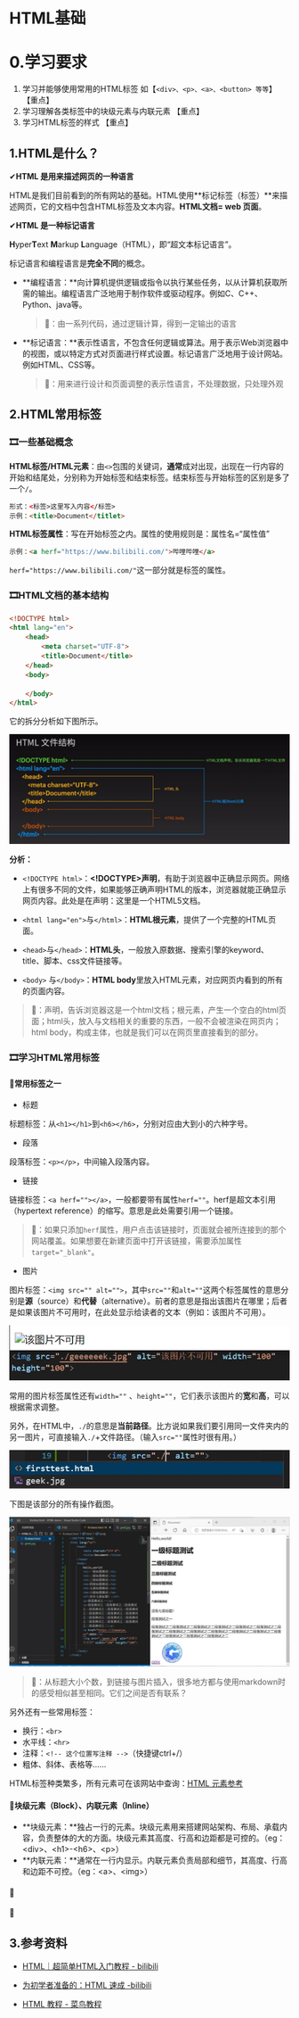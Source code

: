 # HTML基础

# 0.学习要求

1. 学习并能够使用常用的HTML标签 如【`<div>、<p>、<a>、<button> 等等`】 【重点】
2. 学习理解各类标签中的块级元素与内联元素 【重点】
3. 学习HTML标签的样式 【重点】

## 1.HTML是什么？

✔**HTML 是用来描述网页的一种语言**

HTML是我们目前看到的所有网站的基础。HTML使用**标记标签（标签）**来描述网页，它的文档中包含HTML标签及文本内容。**HTML文档= web 页面**。

✔**HTML 是一种标记语言**

**H**yper**T**ext **M**arkup **L**anguage（HTML），即“超文本标记语言”。

标记语言和编程语言是**完全不同**的概念。

- **编程语言：**向计算机提供逻辑或指令以执行某些任务，以从计算机获取所需的输出。编程语言广泛地用于制作软件或驱动程序。例如C、C++、Python、java等。

  > 🤔：由一系列代码，通过逻辑计算，得到一定输出的语言

- **标记语言：**表示性语言，不包含任何逻辑或算法。用于表示Web浏览器中的视图，或以特定方式对页面进行样式设置。标记语言广泛地用于设计网站。例如HTML、CSS等。

  > 🤔：用来进行设计和页面调整的表示性语言，不处理数据，只处理外观

## 2.HTML常用标签

### 🎞一些基础概念

**HTML标签/HTML元素**：由`<>`包围的关键词，**通常**成对出现，出现在一行内容的开始和结尾处，分别称为开始标签和结束标签。结束标签与开始标签的区别是多了一个`/`。

```html
形式：<标签>这里写入内容</标签>
示例：<title>Document</titlet>
```

**HTML标签属性**：写在开始标签之内。属性的使用规则是：属性名=“属性值”

```HTML
示例：<a herf="https://www.bilibili.com/">哔哩哔哩</a>
```

`herf="https://www.bilibili.com/"`这一部分就是标签的属性。

### 🎞HTML文档的基本结构

```html
<!DOCTYPE html>
<html lang="en">
    <head>
        <meta charset="UTF-8">
        <title>Document</title>
    </head>
    <body>
        
    </body>
</html>
```

它的拆分分析如下图所示。

![](https://github.com/BurnedChocolate/Tasks/blob/13e2acf4b849996e6f65f0185de016693fd05c61/%E9%98%B6%E6%AE%B53%E7%AC%94%E8%AE%B0/pictures/html%E6%96%87%E4%BB%B6%E7%BB%93%E6%9E%84.jpg)

**分析：**

- `<!DOCTYPE html>`：**<!DOCTYPE>声明**，有助于浏览器中正确显示网页。网络上有很多不同的文件，如果能够正确声明HTML的版本，浏览器就能正确显示网页内容。此处是在声明：这里是一个HTML5文档。
- `<html lang="en">`与`</html>`：**HTML根元素**，提供了一个完整的HTML页面。

- `<head>`与`</head>`：**HTML头**，一般放入原数据、搜索引擎的keyword、title、脚本、css文件链接等。
- `<body>` 与`</body>`：**HTML body**里放入HTML元素，对应网页内看到的所有的页面内容。

> 🤔：声明，告诉浏览器这是一个html文档；根元素，产生一个空白的html页面；html头，放入与文档相关的重要的东西，一般不会被渲染在网页内；html body，构成主体，也就是我们可以在网页里直接看到的部分。

### 🎞学习HTML常用标签

#### 📕常用标签之一

- 标题

标题标签：从`<h1></h1>`到`<h6></h6>`，分别对应由大到小的六种字号。

- 段落

段落标签：`<p></p>`，中间输入段落内容。

- 链接

链接标签：`<a herf=""></a>`，一般都要带有属性`herf=""`。herf是超文本引用（hypertext reference）的缩写。意思是此处需要引用一个链接。

> 🤔：如果只添加`herf`属性，用户点击该链接时，页面就会被所连接到的那个网站覆盖。如果想要在新建页面中打开该链接，需要添加属性`target="_blank"`。

- 图片

图片标签：`<img src="" alt="">`，其中`src=""`和`alt=""`这两个标签属性的意思分别是**源**（source）和**代替**（alternative）。前者的意思是指出该图片在哪里；后者是如果该图片不可用时，在此处显示给读者的文本（例如：该图片不可用）。

![](https://github.com/BurnedChocolate/Tasks/blob/1360f90cf0a1a006c91ef1f38b549551a8cb94e8/%E9%98%B6%E6%AE%B53%E7%AC%94%E8%AE%B0/pictures/%E5%9B%BE%E7%89%87%E4%B8%8D%E5%8F%AF%E7%94%A8.jpg)

常用的图片标签属性还有`width=""` 、`height=""`，它们表示该图片的**宽**和**高**，可以根据需求调整。

另外，在HTML中，`./`的意思是**当前路径**。比方说如果我们要引用同一文件夹内的另一图片，可直接输入`./`+文件路径。（输入`src=""`属性时很有用。）

![](https://github.com/BurnedChocolate/Tasks/blob/1360f90cf0a1a006c91ef1f38b549551a8cb94e8/%E9%98%B6%E6%AE%B53%E7%AC%94%E8%AE%B0/pictures/%E8%B7%AF%E5%BE%84img.jpg)


下图是该部分的所有操作截图。

![](https://github.com/BurnedChocolate/Tasks/blob/1360f90cf0a1a006c91ef1f38b549551a8cb94e8/%E9%98%B6%E6%AE%B53%E7%AC%94%E8%AE%B0/pictures/%E6%A0%87%E9%A2%98%E7%AD%89%E6%93%8D%E4%BD%9C%E6%88%AA%E5%9B%BE%E4%B8%80%E8%A7%88.jpg)

>  🤔：从标题大小个数，到链接与图片插入，很多地方都与使用markdown时的感受相似甚至相同。它们之间是否有联系？

另外还有一些常用标签：

- 换行：`<br>`
- 水平线：`<hr>`
- 注释：`<!-- 这个位置写注释 -->`（快捷键ctrl+/）
- 粗体、斜体、表格等……

HTML标签种类繁多，所有元素可在该网站中查询：[HTML 元素参考](https://developer.mozilla.org/zh-CN/docs/Web/HTML/Element)

#### 📕块级元素（Block）、内联元素（Inline）

- **块级元素：**独占一行的元素。块级元素用来搭建网站架构、布局、承载内容，负责整体的大的方面。块级元素其高度、行高和边距都是可控的。（eg：\<div>、\<h1>-\<h6>、\<p>）
- **内联元素：**通常在一行内显示。内联元素负责局部和细节，其高度、行高和边距不可控。（eg：\<a>、\<img>）

#### 📕



#### 📕



## 3.参考资料

- [HTML｜超简单HTML入门教程 - bilibili](https://www.bilibili.com/video/BV1gP4y1E75S)

- [为初学者准备的：HTML 速成 -bilibili](https://www.bilibili.com/video/BV1vs411M7aT)

- [HTML 教程 - 菜鸟教程](https://www.runoob.com/html/html-tutorial.html)